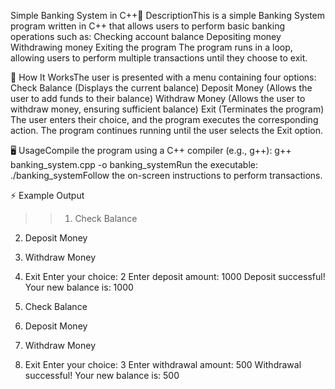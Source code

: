 Simple Banking System in C++📌 DescriptionThis is a simple Banking System program written in C++ that allows users to perform basic banking operations such as:
Checking account balance
Depositing money
Withdrawing money
Exiting the program
The program runs in a loop, allowing users to perform multiple transactions until they choose to exit.


🚀 How It WorksThe user is presented with a menu containing four options:
Check Balance (Displays the current balance)
Deposit Money (Allows the user to add funds to their balance)
Withdraw Money (Allows the user to withdraw money, ensuring sufficient balance)
Exit (Terminates the program)
The user enters their choice, and the program executes the corresponding action.
The program continues running until the user selects the Exit option.


🖥️ UsageCompile the program using a C++ compiler (e.g., g++):
g++ banking_system.cpp -o banking_systemRun the executable:
./banking_systemFollow the on-screen instructions to perform transactions.


⚡ Example Output
>> 1. Check Balance
2. Deposit Money
3. Withdraw Money
4. Exit
Enter your choice:
2
Enter deposit amount:
1000
Deposit successful! Your new balance is: 1000

1. Check Balance
2. Deposit Money
3. Withdraw Money
4. Exit
Enter your choice:
3
Enter withdrawal amount:
500
Withdrawal successful! Your new balance is: 500